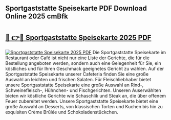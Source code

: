 ## Sportgaststatte Speisekarte PDF Download Online 2025 cmBfk

# <h2><a href="http://gc6in5m.nevu.top/?p=Sportgaststatte+Speisekarte">🔗 👉🔴 Sportgaststatte Speisekarte 2025 PDF</a></h2>

[![Sportgaststatte Speisekarte 2025 PDF](https://i.imgur.com/dBaPXMq.png)](http://gc6in5m.nevu.top/?p=Sportgaststatte+Speisekarte)
Die Sportgaststatte Speisekarte im Restaurant oder Café ist nicht nur eine Liste der Gerichte, die für die Bestellung angeboten werden, sondern auch eine Gelegenheit für Sie, ein köstliches und für Ihren Geschmack geeignetes Gericht zu wählen. Auf der Sportgaststatte Speisekarte unserer Cafeteria finden Sie eine große Auswahl an leichten und frischen Salaten. Für Fleischliebhaber bietet unsere Sportgaststatte Speisekarte eine große Auswahl an Rind-, Schweinefleisch-, Hühnchen- und Fischgerichten. Unseren Auserwählten bieten wir köstliche Gerichte wie Schaschlik und Steak an, die über offenem Feuer zubereitet werden. Unsere Sportgaststatte Speisekarte bietet eine große Auswahl an Desserts, von klassischen Torten und Kuchen bis hin zu exquisiten Crème Brûlée und Schokoladenstückchen.
